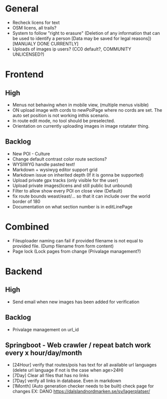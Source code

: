 # General
* Recheck licens for text
* OSM licens, all trails?
* System to follow "right to erasure" (Deletion of any information that can be used to identify a person [Data may be saved for legal reasons]) [MANUALY DONE CURRENTLY]
* Uploads of images ip users? (CC0 default?, COMMUNITY UNLICENSED?)

# Frontend

## High
* Menus not behaving when in mobile view, (multiple menus visible)
* ON upload image with cords to newPoiPage where no cords are set. The auto set position is not working inthis scenario.
* In route edit mode, no tool should be preselected.
* Orientation on currently uploading images in image rotatater thing.

## Backlog
* New POI - Culture
* Change default contrast color route sections?
* WYSIWYG handle pasted text!
* Markdown + wysiwyg editor support grid
* Markdown issue on inherited depth (If it is gonna be supported)
* Upload private gpx tracks (only visible for the user)
* Upload private images(licens and still public but unbound)
* Filter to allow show every POI on close view (Default)
* fix route bounds weast/east/... so that it can include over the world border of 180
* Documentation on what section number is in editLinePage

# Combined
* Fileuploader naming can fail if provided filename is not equal to provided file. (Dump filename from form content)
* Page lock (Lock pages from change (Privalage management?)

# Backend

## High
* Send email when new images has been added for verification

## Backlog
* Privalage management on url_id


## Springboot - Web crawler / repeat batch work every x hour/day/month
* [24Hour]	verify that routes/pois has text for all available url languages (delete url language if not is the case when age>24H)
* [7Day]	Clear all files that has no links
* [7Day]	verify all links in database. Even in markdown
* [1Month]	(Auto generation checker needs to be built) check page for changes EX: DANO https://dalslandnordmarken.se/sv/lagerplatser/
